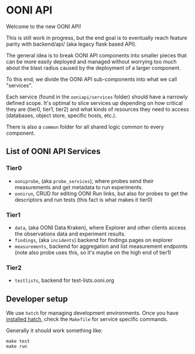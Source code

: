 # OONI API

Welcome to the new OONI API!

This is still work in progress, but the end goal is to eventually reach feature
parity with backend/api/ (aka legacy flask based API).

The general idea is to break OONI API components into smaller pieces that can
be more easily deployed and managed without worrying too much about the blast
radius caused by the deployment of a larger component.

To this end, we divide the OONI API sub-components into what we call
"services".

Each service (found in the `ooniapi/services` folder) should have a narrowly
defined scope. It's optimal to slice services up depending on how critical they
are (tier0, tier1, tier2) and what kinds of resources they need to access
(databases, object store, specific hosts, etc.).

There is also a `common` folder for all shared logic common to every component.

## List of OONI API Services

### Tier0
* `ooniprobe`, (aka `probe_services`), where probes send their measurements and
  get metadata to run experiments.
* `oonirun`, CRUD for editing OONI Run links, but also for probes to get the
  descriptors and run tests (this fact is what makes it tier0)

### Tier1
* `data`, (aka OONI Data Kraken), where Explorer and other clients access the
  observations data and experiment results.
* `findings`, (aka `incidents`) backend for findings pages on explorer
* `measurements`, backend for aggregation and list measurement endpoints (note
  also probe uses this, so it's maybe on the high end of tier1)

### Tier2
* `testlists`, backend for test-lists.ooni.org

## Developer setup

We use `hatch` for managing development environments. Once you have [installed
hatch](https://hatch.pypa.io/1.9/install/), check the `Makefile` for service
specific commands.

Generally it should work something like:
```
make test
make run
```

